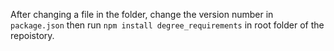 After changing a file in the folder, change the version number in `package.json` then run `npm install degree_requirements` in root folder of the repoistory.
